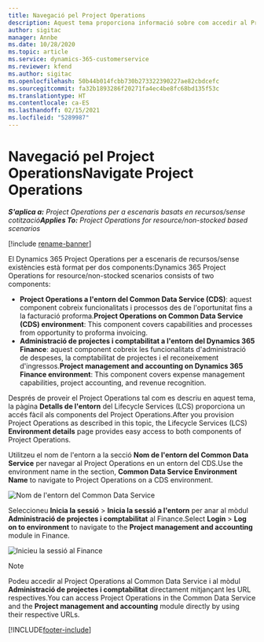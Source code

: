```yaml
---
title: Navegació pel Project Operations
description: Aquest tema proporciona informació sobre com accedir al Project Operations des del Lifecycle Services.
author: sigitac
manager: Annbe
ms.date: 10/28/2020
ms.topic: article
ms.service: dynamics-365-customerservice
ms.reviewer: kfend
ms.author: sigitac
ms.openlocfilehash: 50b44b014fcbb730b273322390227ae82cbdcefc
ms.sourcegitcommit: fa32b1893286f20271fa4ec4be8fc68bd135f53c
ms.translationtype: HT
ms.contentlocale: ca-ES
ms.lasthandoff: 02/15/2021
ms.locfileid: "5289987"
---
```

# <a name="navigate-project-operations"></a><span data-ttu-id="cda34-103">Navegació pel Project Operations</span><span class="sxs-lookup"><span data-stu-id="cda34-103">Navigate Project Operations</span></span>

<span data-ttu-id="cda34-104">_**S'aplica a:** Project Operations per a escenaris basats en recursos/sense cotització_</span><span class="sxs-lookup"><span data-stu-id="cda34-104">_**Applies To:** Project Operations for resource/non-stocked based scenarios_</span></span>

[!include [rename-banner](~/includes/cc-data-platform-banner.md)]

<span data-ttu-id="cda34-105">El Dynamics 365 Project Operations per a escenaris de recursos/sense existències està format per dos components:</span><span class="sxs-lookup"><span data-stu-id="cda34-105">Dynamics 365 Project Operations for resource/non-stocked scenarios consists of two components:</span></span> 

 - <span data-ttu-id="cda34-106">**Project Operations a l'entorn del Common Data Service (CDS)**: aquest component cobreix funcionalitats i processos des de l'oportunitat fins a la facturació proforma.</span><span class="sxs-lookup"><span data-stu-id="cda34-106">**Project Operations on Common Data Service (CDS) environment**: This component covers capabilities and processes from opportunity to proforma invoicing.</span></span> 
 - <span data-ttu-id="cda34-107">**Administració de projectes i comptabilitat a l'entorn del Dynamics 365 Finance**: aquest component cobreix les funcionalitats d'administració de despeses, la comptabilitat de projectes i el reconeixement d'ingressos.</span><span class="sxs-lookup"><span data-stu-id="cda34-107">**Project management and accounting on Dynamics 365 Finance environment**: This component covers expense management capabilities, project accounting, and revenue recognition.</span></span> 

<span data-ttu-id="cda34-108">Després de proveir el Project Operations tal com es descriu en aquest tema, la pàgina **Detalls de l'entorn** del Lifecycle Services (LCS) proporciona un accés fàcil als components del Project Operations.</span><span class="sxs-lookup"><span data-stu-id="cda34-108">After you provision Project Operations as described in this topic, the Lifecycle Services (LCS) **Environment details** page provides easy access to both components of Project Operations.</span></span>  

<span data-ttu-id="cda34-109">Utilitzeu el nom de l'entorn a la secció **Nom de l'entorn del Common Data Service** per navegar al Project Operations en un entorn del CDS.</span><span class="sxs-lookup"><span data-stu-id="cda34-109">Use the environment name in the section, **Common Data Service Environment Name** to navigate to Project Operations on a CDS environment.</span></span> 

  ![Nom de l'entorn del Common Data Service](./media/environment-name.PNG)

<span data-ttu-id="cda34-111">Seleccioneu **Inicia la sessió** > **Inicia la sessió a l'entorn** per anar al mòdul **Administració de projectes i comptabilitat** al Finance.</span><span class="sxs-lookup"><span data-stu-id="cda34-111">Select **Login** > **Log on to environment** to navigate to the **Project management and accounting** module in Finance.</span></span>  

   ![Inicieu la sessió al Finance](./media/environment-login.PNG)

> [!NOTE]
> <span data-ttu-id="cda34-113">Podeu accedir al Project Operations al Common Data Service i al mòdul **Administració de projectes i comptabilitat** directament mitjançant les URL respectives.</span><span class="sxs-lookup"><span data-stu-id="cda34-113">You can access Project Operations in the Common Data Service and the **Project management and accounting** module directly by using their respective URLs.</span></span> 


[!INCLUDE[footer-include](../includes/footer-banner.md)]